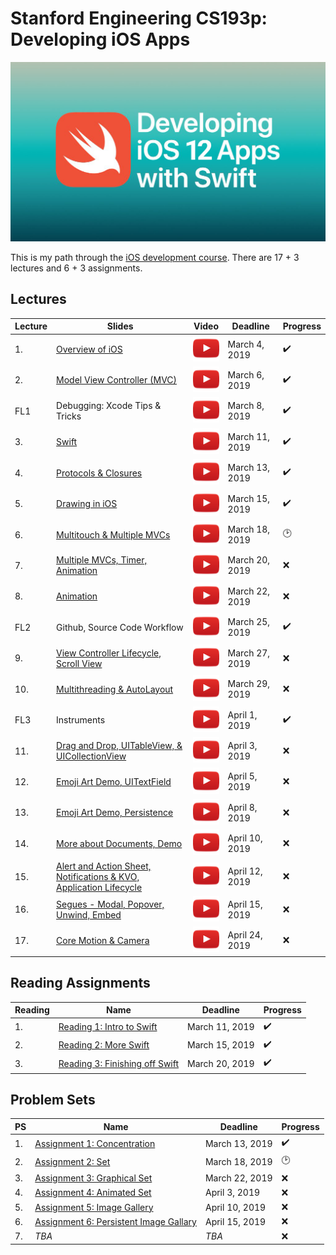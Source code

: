 # Stanford Engineering CS193p: Developing iOS Apps

![](media/CS193P.png)

This is my path through the [iOS development course](https://www.youtube.com/playlist?list=PLPA-ayBrweUzGFmkT_W65z64MoGnKRZMq). There are 17 + 3 lectures and 6 + 3 assignments.

## Lectures
| Lecture | Slides | Video | Deadline | Progress
| ------------- | ------------- | ------------- | ------------- | -------------
| 1. | [Overview of iOS](slides/Lecture-1-Slides.pdf) | [![](media/play.png)](https://www.youtube.com/watch?v=z9IXfYHhKYI&index=1&list=PL_l7vS8VbNDFBiKIL3fEQhkKXTYsncsvN) | March 4, 2019 | :heavy_check_mark:
| 2. | [Model View Controller (MVC)](slides/Lecture-2-Slides.pdf) | [![](media/play.png)](https://www.youtube.com/watch?v=4iGdu4IWMFc&index=2&list=PL_l7vS8VbNDFBiKIL3fEQhkKXTYsncsvN) | March 6, 2019 | :heavy_check_mark:
| FL1 | Debugging: Xcode Tips & Tricks | [![](media/play.png)](https://www.youtube.com/watch?v=7CeXdDGjsVU&index=19&list=PL_l7vS8VbNDFBiKIL3fEQhkKXTYsncsvN) | March 8, 2019 | :heavy_check_mark: |
| 3. | [Swift](slides/Lecture-3-Slides.pdf) | [![](media/play.png)](https://www.youtube.com/watch?v=88husjydCWY&index=3&list=PL_l7vS8VbNDFBiKIL3fEQhkKXTYsncsvN) | March 11, 2019 | :heavy_check_mark: |
| 4. | [Protocols & Closures](slides/Lecture-4-Slides.pdf) | [![](media/play.png)](https://www.youtube.com/watch?v=RGMKmhy-eWE&list=PL_l7vS8VbNDFBiKIL3fEQhkKXTYsncsvN&index=4) | March 13, 2019 | :heavy_check_mark: |
| 5. | [Drawing in iOS](slides/Lecture-5-Slides.pdf) | [![](media/play.png)](https://www.youtube.com/watch?v=pOO0pz0gPLk&list=PL_l7vS8VbNDFBiKIL3fEQhkKXTYsncsvN&index=5) | March 15, 2019 | :heavy_check_mark: |
| 6. | [Multitouch & Multiple MVCs](slides/Lecture-6-Slides.pdf) | [![](media/play.png)](https://www.youtube.com/watch?v=N_PyNplrhys&index=6&list=PL_l7vS8VbNDFBiKIL3fEQhkKXTYsncsvN) | March 18, 2019 | :clock2: |
| 7. | [Multiple MVCs, Timer, Animation](slides/Lecture-7-Slides.pdf) | [![](media/play.png)](https://www.youtube.com/watch?v=diihWsxOsDk&index=7&list=PL_l7vS8VbNDFBiKIL3fEQhkKXTYsncsvN) | March 20, 2019 | :x: |
| 8. | [Animation](slides/Lecture-8-Slides.pdf) | [![](media/play.png)](https://www.youtube.com/watch?v=5w9lu9ABJzE&index=8&list=PL_l7vS8VbNDFBiKIL3fEQhkKXTYsncsvN) | March 22, 2019 | :x: |
| FL2 | Github, Source Code Workflow | [![](media/play.png)](https://www.youtube.com/watch?v=P8gyK-_auNk&list=PL_l7vS8VbNDFBiKIL3fEQhkKXTYsncsvN&index=18) | March 25, 2019 | :heavy_check_mark: |
| 9. | [View Controller Lifecycle, Scroll View](slides/Lecture-9-Slides.pdf) | [![](media/play.png)](https://www.youtube.com/watch?v=QjrMau1WmmU&index=9&list=PL_l7vS8VbNDFBiKIL3fEQhkKXTYsncsvN) | March 27, 2019 | :x: |
| 10. | [Multithreading & AutoLayout](slides/Lecture-10-Slides.pdf) | [![](media/play.png)](https://www.youtube.com/watch?v=U1G8f6F3PyQ&list=PL_l7vS8VbNDFBiKIL3fEQhkKXTYsncsvN&index=10) | March 29, 2019 |:x: |
| FL3 | Instruments | [![](media/play.png)](https://www.youtube.com/watch?v=BCNlw9rhEe0&list=PL_l7vS8VbNDFBiKIL3fEQhkKXTYsncsvN&index=20) | April 1, 2019 | :heavy_check_mark: |
| 11. | [Drag and Drop, UITableView, & UICollectionView](slides/Lecture-11-Slides.pdf) | [![](media/play.png)](https://www.youtube.com/watch?v=hore835-Mj4&list=PL_l7vS8VbNDFBiKIL3fEQhkKXTYsncsvN&index=11) | April 3, 2019 | :x: |
| 12. | [Emoji Art Demo, UITextField](slides/Lecture-12-Slides.pdf) | [![](media/play.png)](https://www.youtube.com/watch?v=qCJ79tknk1I&index=12&list=PL_l7vS8VbNDFBiKIL3fEQhkKXTYsncsvN) | April 5, 2019 | :x: |
| 13. | [Emoji Art Demo, Persistence](slides/Lecture-13-Slides.pdf) | [![](media/play.png)](https://www.youtube.com/watch?v=9o-NSIiCHpg&list=PL_l7vS8VbNDFBiKIL3fEQhkKXTYsncsvN&index=13) | April 8, 2019 | :x: |
| 14. | [More about Documents, Demo](slides/Lecture-14-Slides.pdf) | [![](media/play.png)](https://www.youtube.com/watch?v=zKHcLLza_Es&index=14&list=PL_l7vS8VbNDFBiKIL3fEQhkKXTYsncsvN) | April 10, 2019 | :x: |
| 15. | [Alert and Action Sheet, Notifications & KVO, Application Lifecycle](slides/Lecture-15-Slides.pdf) | [![](media/play.png)](https://www.youtube.com/watch?v=bJLrcNEv88k&list=PL_l7vS8VbNDFBiKIL3fEQhkKXTYsncsvN&index=15) | April 12, 2019 | :x: |
| 16. | [Segues - Modal, Popover, Unwind, Embed](slides/Lecture-16-Slides.pdf) | [![](media/play.png)](https://www.youtube.com/watch?v=NK-KG294hrc&list=PL_l7vS8VbNDFBiKIL3fEQhkKXTYsncsvN&index=16) | April 15, 2019 | :x: |
| 17. | [Core Motion & Camera](slides/Lecture-17-Slides.pdf) | [![](media/play.png)](https://www.youtube.com/watch?v=ccG0QoSZIXA&index=17&list=PL_l7vS8VbNDFBiKIL3fEQhkKXTYsncsvN) | April 24, 2019 | :x: |

## Reading Assignments 

| Reading  | Name | Deadline | Progress
| ------------- | ------------- | ------------- | ------------- |
| 1. | [Reading 1: Intro to Swift](reading/Reading_1_Intro_to_Swift.pdf) | March 11, 2019 | :heavy_check_mark: |
| 2. | [Reading 2: More Swift](reading/Reading_2_More_Swift.pdf)  | March 15, 2019 | :heavy_check_mark: |
| 3. | [Reading 3: Finishing off Swift](reading/Reading_3_Finishing_Off_Swift.pdf)  | March 20, 2019 | :heavy_check_mark: |	

## Problem Sets

| PS  | Name | Deadline | Progress
| ------------- | ------------- | ------------- | ------------- |
| 1. | [Assignment 1: Concentration](problemsets/Programming_Project_1_Concentration.pdf) | March 13, 2019 | :heavy_check_mark: |
| 2. | [Assignment 2: Set](problemsets/Programming_Project_2_Set.pdf) | March 18, 2019 | :clock2: |
| 3. | [Assignment 3: Graphical Set](problemsets/Programming_Project_3_Graphical_Set.pdf) | March 22, 2019 | :x: |
| 4. | [Assignment 4: Animated Set](problemsets/Programming_Project_4_Animated_Set.pdf) | April 3, 2019 | :x: |
| 5. | [Assignment 5: Image Gallery](problemsets/Programming_Project_5_Image_Gallery.pdf) | April 10, 2019 | :x: |
| 6. | [Assignment 6: Persistent Image Gallary](problemsets/Programming_Project_6_Persistent_Image_Gallery.pdf) | April 15, 2019 | :x: |
| 7. | *TBA* | *TBA* | :x:
